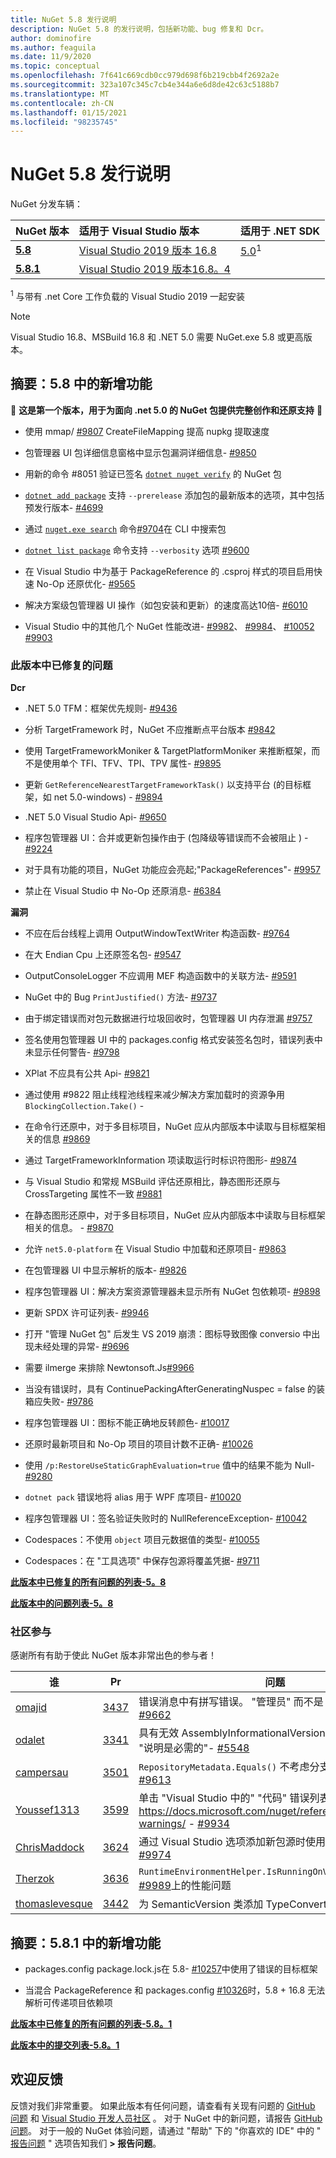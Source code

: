 ```yaml
---
title: NuGet 5.8 发行说明
description: NuGet 5.8 的发行说明，包括新功能、bug 修复和 Dcr。
author: dominofire
ms.author: feaguila
ms.date: 11/9/2020
ms.topic: conceptual
ms.openlocfilehash: 7f641c669cdb0cc979d698f6b219cbb4f2692a2e
ms.sourcegitcommit: 323a107c345c7cb4e344a6e6d8de42c63c5188b7
ms.translationtype: MT
ms.contentlocale: zh-CN
ms.lasthandoff: 01/15/2021
ms.locfileid: "98235745"
---
```

# <a name="nuget-58-release-notes"></a>NuGet 5.8 发行说明

NuGet 分发车辆：

| NuGet 版本 | 适用于 Visual Studio 版本 | 适用于 .NET SDK |
|:---|:---|:---|
| [**5.8**](https://nuget.org/downloads) | [Visual Studio 2019 版本 16.8](https://visualstudio.microsoft.com/downloads/) | [5.0](https://dotnet.microsoft.com/download/dotnet-core/5.0)<sup>1</sup> |
| [**5.8.1**](https://nuget.org/downloads) | [Visual Studio 2019 版本16.8。4](https://visualstudio.microsoft.com/downloads/) | |

<sup>1</sup> 与带有 .net Core 工作负载的 Visual Studio 2019 一起安装
  
> [!NOTE]
> Visual Studio 16.8、MSBuild 16.8 和 .NET 5.0 需要 NuGet.exe 5.8 或更高版本。


## <a name="summary-whats-new-in-58"></a>摘要：5.8 中的新增功能
🎉 **这是第一个版本，用于为面向 .net 5.0 的 NuGet 包提供完整创作和还原支持** 🎉

* 使用 mmap/ [#9807](https://github.com/NuGet/Home/issues/9807) CreateFileMapping 提高 nupkg 提取速度

* 包管理器 UI 包详细信息窗格中显示包漏洞详细信息- [#9850](https://github.com/NuGet/Home/issues/9850)

* 用新的命令 #8051 验证已签名 [`dotnet nuget verify`](https://docs.microsoft.com/dotnet/core/tools/dotnet-nuget-verify) 的[](https://github.com/NuGet/Home/issues/8051) NuGet 包

* [`dotnet add package`](https://docs.microsoft.com/dotnet/core/tools/dotnet-add-package#:~:text=dotnet%20add%20package%201%20Name%202%20Synopsis%203,when%20targeting%20a%20specific%20framework.%20...%206%20Examples) 支持 `--prerelease` 添加包的最新版本的选项，其中包括预发行版本- [#4699](https://github.com/NuGet/Home/issues/4699)

* 通过 [`nuget.exe search`](https://docs.microsoft.com/nuget/reference/cli-reference/cli-ref-search) 命令[#9704](https://github.com/NuGet/Home/issues/9704)在 CLI 中搜索包

* [`dotnet list package`](https://docs.microsoft.com/dotnet/core/tools/dotnet-list-package) 命令支持 `--verbosity` 选项 [#9600](https://github.com/NuGet/Home/issues/9600)

* 在 Visual Studio 中为基于 PackageReference 的 .csproj 样式的项目启用快速 No-Op 还原优化- [#9565](https://github.com/NuGet/Home/issues/9565)

* 解决方案级包管理器 UI 操作（如包安装和更新）的速度高达10倍- [#6010](https://github.com/NuGet/Home/issues/6010)

* Visual Studio 中的其他几个 NuGet 性能改进- [#9982](https://github.com/NuGet/Home/issues/9982)、 [#9984](https://github.com/NuGet/Home/issues/9984)、 [#10052](https://github.com/NuGet/Home/issues/10052) [#9903](https://github.com/NuGet/Home/issues/9903)


### <a name="issues-fixed-in-this-release"></a>此版本中已修复的问题

**Dcr**

* .NET 5.0 TFM：框架优先规则- [#9436](https://github.com/NuGet/Home/issues/9436)

* 分析 TargetFramework 时，NuGet 不应推断点平台版本 [#9842](https://github.com/NuGet/Home/issues/9842)

* 使用 TargetFrameworkMoniker & TargetPlatformMoniker 来推断框架，而不是使用单个 TFI、TFV、TPI、TPV 属性- [#9895](https://github.com/NuGet/Home/issues/9895)

* 更新 `GetReferenceNearestTargetFrameworkTask()` 以支持平台 (的目标框架，如 net 5.0-windows) - [#9894](https://github.com/NuGet/Home/issues/9894)

* .NET 5.0 Visual Studio Api- [#9650](https://github.com/NuGet/Home/issues/9650)

* 程序包管理器 UI：合并或更新包操作由于 (包降级等错误而不会被阻止 ) - [#9224](https://github.com/NuGet/Home/issues/9224)

* 对于具有功能的项目，NuGet 功能应会亮起;"PackageReferences"- [#9957](https://github.com/NuGet/Home/issues/9957)

* 禁止在 Visual Studio 中 No-Op 还原消息- [#6384](https://github.com/NuGet/Home/issues/6384)

**漏洞**

* 不应在后台线程上调用 OutputWindowTextWriter 构造函数- [#9764](https://github.com/NuGet/Home/issues/9764)

* 在大 Endian Cpu 上还原签名包- [#9547](https://github.com/NuGet/Home/issues/9547)

* OutputConsoleLogger 不应调用 MEF 构造函数中的关联方法- [#9591](https://github.com/NuGet/Home/issues/9591)

* NuGet 中的 Bug `PrintJustified()` 方法- [#9737](https://github.com/NuGet/Home/issues/9737)

* 由于绑定错误而对包元数据进行垃圾回收时，包管理器 UI 内存泄漏 [#9757](https://github.com/NuGet/Home/issues/9757)

* 签名使用包管理器 UI 中的 packages.config 格式安装签名包时，错误列表中未显示任何警告- [#9798](https://github.com/NuGet/Home/issues/9798)

* XPlat 不应具有公共 Api- [#9821](https://github.com/NuGet/Home/issues/9821)

* 通过使用 #9822 阻止线程池线程来减少解决方案加载时的资源争用 `BlockingCollection.Take()`  -  [](https://github.com/NuGet/Home/issues/9822)

* 在命令行还原中，对于多目标项目，NuGet 应从内部版本中读取与目标框架相关的信息 [#9869](https://github.com/NuGet/Home/issues/9869)

* 通过 TargetFrameworkInformation 项读取运行时标识符图形- [#9874](https://github.com/NuGet/Home/issues/9874)

* 与 Visual Studio 和常规 MSBuild 评估还原相比，静态图形还原与 CrossTargeting 属性不一致 [#9881](https://github.com/NuGet/Home/issues/9881)

* 在静态图形还原中，对于多目标项目，NuGet 应从内部版本中读取与目标框架相关的信息。 - [#9870](https://github.com/NuGet/Home/issues/9870)

* 允许 `net5.0-platform` 在 Visual Studio 中加载和还原项目- [#9863](https://github.com/NuGet/Home/issues/9863)

* 在包管理器 UI 中显示解析的版本- [#9826](https://github.com/NuGet/Home/issues/9826)

* 程序包管理器 UI：解决方案资源管理器未显示所有 NuGet 包依赖项- [#9898](https://github.com/NuGet/Home/issues/9898)

* 更新 SPDX 许可证列表- [#9946](https://github.com/NuGet/Home/issues/9946)

* 打开 "管理 NuGet 包" 后发生 VS 2019 崩溃：图标导致图像 conversio 中出现未经处理的异常- [#9696](https://github.com/NuGet/Home/issues/9696)

* 需要 ilmerge 来排除 Newtonsoft.Js[#9966](https://github.com/NuGet/Home/issues/9966)

* 当没有错误时，具有 ContinuePackingAfterGeneratingNuspec = false 的装箱应失败- [#9786](https://github.com/NuGet/Home/issues/9786)

* 程序包管理器 UI：图标不能正确地反转颜色- [#10017](https://github.com/NuGet/Home/issues/10017)

* 还原时最新项目和 No-Op 项目的项目计数不正确- [#10026](https://github.com/NuGet/Home/issues/10026)

* 使用 `/p:RestoreUseStaticGraphEvaluation=true` 值中的结果不能为 Null- [#9280](https://github.com/NuGet/Home/issues/9280)

* `dotnet pack` 错误地将 alias 用于 WPF 库项目- [#10020](https://github.com/NuGet/Home/issues/10020)

* 程序包管理器 UI：签名验证失败时的 NullReferenceException- [#10042](https://github.com/NuGet/Home/issues/10042)

* Codespaces：不使用 `object` 项目元数据值的类型- [#10055](https://github.com/NuGet/Home/issues/10055)

* Codespaces：在 "工具选项" 中保存包源将覆盖凭据- [#9711](https://github.com/NuGet/Home/issues/9711)


**[此版本中已修复的所有问题的列表-5。8](https://app.zenhub.com/workspaces/nuget-client-team-55aec9a240305cf007585881/reports/release?release=5f03519b777e78b4ffb2edeb)**

**[此版本中的问题列表-5。8](https://github.com/NuGet/NuGet.Client/compare/5.7.0.6726...5.8.0.6930)**

### <a name="community-contributions"></a>社区参与

感谢所有有助于使此 NuGet 版本非常出色的参与者！

|谁|Pr|问题|
|----|----|----|
[omajid](https://github.com/omajid) | [3437](https://github.com/NuGet/NuGet.Client/pull/3437) | 错误消息中有拼写错误。 "管理员" 而不是 "administrator"- [#9662](https://github.com/NuGet/Home/issues/9662)
[odalet](https://github.com/odalet) | [3341](https://github.com/NuGet/NuGet.Client/pull/3341) | 具有无效 AssemblyInformationalVersion 报表的 NuGet 包 "说明是必需的"- [#5548](https://github.com/NuGet/Home/issues/5548)
[campersau](https://github.com/campersau) | [3501](https://github.com/NuGet/NuGet.Client/pull/3501) | `RepositoryMetadata.Equals()` 不考虑分支和提交属性- [#9613](https://github.com/NuGet/Home/issues/9613)
[Youssef1313](https://github.com/Youssef1313) | [3599](https://github.com/NuGet/NuGet.Client/pull/3599) | 单击 "Visual Studio 中的" "代码" 错误列表窗口应会转向 https://docs.microsoft.com/nuget/reference/errors-and-warnings/  -  [#9934](https://github.com/NuGet/Home/issues/9934)
[ChrisMaddock](https://github.com/ChrisMaddock) | [3624](https://github.com/NuGet/NuGet.Client/pull/3624) | 通过 Visual Studio 选项添加新包源时使用 "https://"- [#9974](https://github.com/NuGet/Home/issues/9974)
[Therzok](https://github.com/Therzok) | [3636](https://github.com/NuGet/NuGet.Client/pull/3636) | `RuntimeEnvironmentHelper.IsRunningOnVisualStudio`Mono [#9989](https://github.com/NuGet/Home/issues/9989)上的性能问题
[thomaslevesque](https://github.com/thomaslevesque) | [3442](https://github.com/NuGet/NuGet.Client/pull/3442) | 为 SemanticVersion 类添加 TypeConverter- [#9125](https://github.com/NuGet/Home/issues/9125)

## <a name="summary-whats-new-in-581"></a>摘要：5.8.1 中的新增功能

* packages.config package.lock.js在 5.8- [#10257](https://github.com/NuGet/Home/issues/10257)中使用了错误的目标框架

* 当混合 PackageReference 和 packages.config [#10326](https://github.com/NuGet/Home/issues/10326)时，5.8 + 16.8 无法解析可传递项目依赖项

**[此版本中已修复的所有问题的列表-5.8。1](https://app.zenhub.com/workspaces/nuget-client-team-55aec9a240305cf007585881/reports/release?release=5ff7aeae16150e3b19910391)**

**[此版本中的提交列表-5.8。1](https://github.com/NuGet/NuGet.Client/compare/5.8.0.6930...5.8.1.7021)**

## <a name="feedback-welcome"></a>欢迎反馈

反馈对我们非常重要。  如果此版本有任何问题，请查看有关现有问题的 [GitHub 问题](https://github.com/NuGet/Home/issues) 和 [Visual Studio 开发人员社区](https://developercommunity.visualstudio.com/) 。  对于 NuGet 中的新问题，请报告 [GitHub 问题](https://github.com/NuGet/Home/issues/new)。
对于一般的 NuGet 体验问题，请通过 "帮助" 下的 "你喜欢的 IDE" 中的 " [报告问题](https://docs.microsoft.com/visualstudio/ide/how-to-report-a-problem-with-visual-studio) " 选项告知我们 **> 报告问题**。
